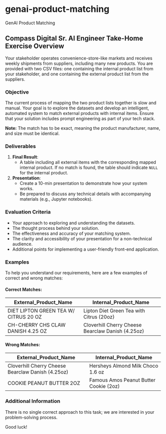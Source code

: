 # genai-product-matching
GenAI Product Matching

## Compass Digital Sr. AI Engineer Take-Home Exercise Overview

Your stakeholder operates convenience-store-like markets and receives weekly shipments from suppliers, including many new products. You are provided with two CSV files: one containing the internal product list from your stakeholder, and one containing the external product list from the suppliers.

### Objective
The current process of mapping the two product lists together is slow and manual. Your goal is to explore the datasets and develop an intelligent, automated system to match external products with internal items. Ensure that your solution includes prompt engineering as part of your tech stack.

**Note:** The match has to be exact, meaning the product manufacturer, name, and size must be identical.

### Deliverables
1. **Final Result**:
   - A table including all external items with the corresponding mapped internal product. If no match is found, the table should indicate `NULL` for the internal product.
2. **Presentation**:
   - Create a 10-min presentation to demonstrate how your system works.
   - Be prepared to discuss any technical details with accompanying materials (e.g., Jupyter notebooks).

### Evaluation Criteria
- Your approach to exploring and understanding the datasets.
- The thought process behind your solution.
- The effectiveness and accuracy of your matching system.
- The clarity and accessibility of your presentation for a non-technical audience.
- Additional points for implementing a user-friendly front-end application.

### Examples
To help you understand our requirements, here are a few examples of correct and wrong matches:

#### Correct Matches:
| External_Product_Name                     | Internal_Product_Name                          |
|-------------------------------------------|-----------------------------------------------|
| DIET LIPTON GREEN TEA W/ CITRUS 20 OZ     | Lipton Diet Green Tea with Citrus (20oz)      |
| CH-CHERRY CHS CLAW DANISH 4.25 OZ         | Cloverhill Cherry Cheese Bearclaw Danish (4.25oz) |

#### Wrong Matches:
| External_Product_Name                     | Internal_Product_Name                          |
|-------------------------------------------|-----------------------------------------------|
| Cloverhill Cherry Cheese Bearclaw Danish (4.25oz) | Hersheys Almond Milk Choco 1.6 oz           |
| COOKIE PEANUT BUTTER 2OZ                  | Famous Amos Peanut Butter Cookie (2oz)        |

### Additional Information
There is no single correct approach to this task; we are interested in your problem-solving process.

Good luck!